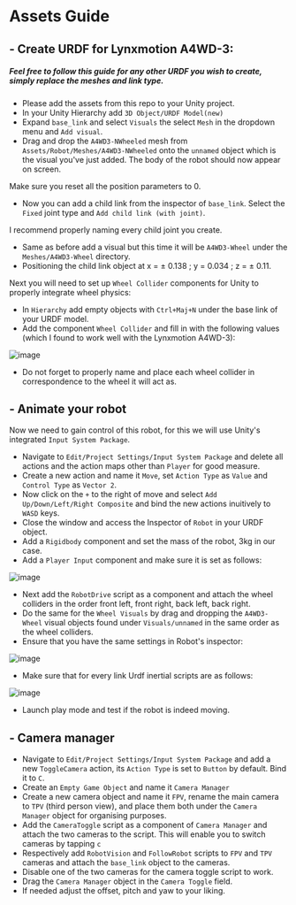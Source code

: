 # Assets Guide

## - Create URDF for Lynxmotion A4WD-3:

##### Feel free to follow this guide for any other URDF you wish to create, simply replace the meshes and link type.

- Please add the assets from this repo to your Unity project.
- In your Unity Hierarchy add ```3D Object/URDF Model(new)```
- Expand ```base_link``` and select ```Visuals``` the select ```Mesh``` in the dropdown menu and ```Add visual```.
- Drag and drop the ```A4WD3-NWheeled``` mesh from ```Assets/Robot/Meshes/A4WD3-NWheeled``` onto the ```unnamed``` object which is the visual you've just added. The body of the robot should now appear on screen.

Make sure you reset all the position parameters to 0.

- Now you can add a child link from the inspector of ```base_link```. Select the ```Fixed``` joint type and ```Add child link (with joint)```.

I recommend properly naming every child joint you create.

- Same as before add a visual but this time it will be ```A4WD3-Wheel``` under the ```Meshes/A4WD3-Wheel``` directory.
- Positioning the child link object at x = &plusmn; 0.138 ; y = 0.034 ; z = &plusmn; 0.11. 

Next you will need to set up ```Wheel Collider``` components for Unity to properly integrate wheel physics:

- In ```Hierarchy``` add empty objects with ```Ctrl+Maj+N``` under the base link of your URDF model.
- Add the component ```Wheel Collider``` and fill in with the following values (which I found to work well with the Lynxmotion A4WD-3):

![image](https://github.com/user-attachments/assets/8445c969-d844-4bd2-a6fd-b51de4fbe08a)

- Do not forget to properly name and place each wheel collider in correspondence to the wheel it will act as.

## - Animate your robot

Now we need to gain control of this robot, for this we will use Unity's integrated ```Input System Package```.

- Navigate to ```Edit/Project Settings/Input System Package``` and delete all actions and the action maps other than ```Player``` for good measure.
- Create a new action and name it ```Move```, set ```Action Type``` as ```Value``` and ```Control Type``` as ```Vector 2```.
- Now click on the ```+``` to the right of move and select ```Add Up/Down/Left/Right Composite``` and bind the new actions inuitively to ```WASD``` keys.
- Close the window and access the Inspector of ```Robot``` in your URDF object.
- Add a ```Rigidbody``` component and set the mass of the robot, 3kg in our case.
- Add a ```Player Input``` component and make sure it is set as follows:

![image](https://github.com/user-attachments/assets/fd96df09-51a3-4a1b-b43b-43a74bac0a60)

- Next add the ```RobotDrive``` script as a component and attach the wheel colliders in the order front left, front right, back left, back right.
- Do the same for the ```Wheel Visuals``` by drag and dropping the ```A4WD3-Wheel``` visual objects found under ```Visuals/unnamed``` in the same order as the wheel colliders.
- Ensure that you have the same settings in Robot's inspector:

![image](https://github.com/user-attachments/assets/e68e65b5-3807-4f9a-9a3b-6cc4251e1c8a)

- Make sure that for every link Urdf inertial scripts are as follows:

![image](https://github.com/user-attachments/assets/5d24b8c6-4183-49da-b0e3-9c8c4390a4be)

- Launch play mode and test if the robot is indeed moving.

## - Camera manager

- Navigate to ```Edit/Project Settings/Input System Package``` and add a new ```ToggleCamera``` action, its ```Action Type``` is set to ```Button``` by default. Bind it to ```C```.
- Create an ```Empty Game Object``` and name it ```Camera Manager```
- Create a new camera object and name it ```FPV```, rename the main camera to ```TPV``` (third person view), and place them both under the ```Camera Manager``` object for organising purposes.
- Add the ```CameraToggle``` script as a component of ```Camera Manager``` and attach the two cameras to the script. This will enable you to switch cameras by tapping ```c```
- Respectively add ```RobotVision``` and ```FollowRobot``` scripts to ```FPV``` and ```TPV``` cameras and attach the ```base_link``` object to the cameras.
- Disable one of the two cameras for the camera toggle script to work.
- Drag the ```Camera Manager``` object in the ```Camera Toggle``` field.
- If needed adjust the offset, pitch and yaw to your liking.
